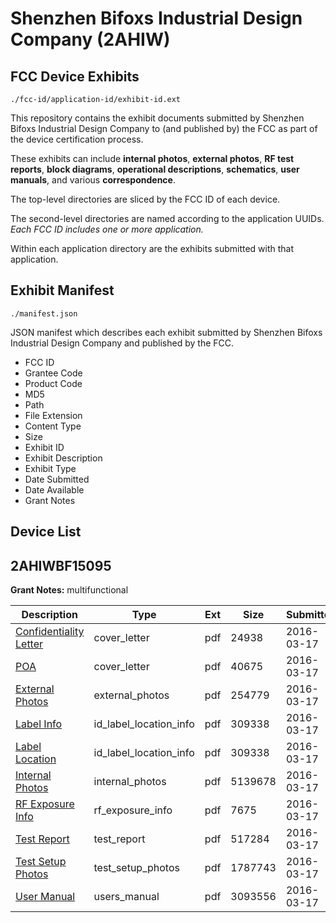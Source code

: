 # Shenzhen Bifoxs Industrial Design Company (2AHIW)
## FCC Device Exhibits

```
./fcc-id/application-id/exhibit-id.ext
```

This repository contains the exhibit documents submitted by Shenzhen Bifoxs Industrial Design Company to (and published by) the FCC as part of the device certification process.

These exhibits can include **internal photos**, **external photos**, **RF test reports**, **block diagrams**, **operational descriptions**, **schematics**, **user manuals**, and various **correspondence**.

The top-level directories are sliced by the FCC ID of each device.

The second-level directories are named according to the application UUIDs. *Each FCC ID includes one or more application.*

Within each application directory are the exhibits submitted with that application. 

## Exhibit Manifest

```
./manifest.json
```

JSON manifest which describes each exhibit submitted by Shenzhen Bifoxs Industrial Design Company and published by the FCC.

- FCC ID
- Grantee Code
- Product Code
- MD5
- Path
- File Extension
- Content Type
- Size
- Exhibit ID
- Exhibit Description
- Exhibit Type
- Date Submitted
- Date Available
- Grant Notes

## Device List
## 2AHIWBF15095
**Grant Notes:** multifunctional

| Description | Type | Ext | Size | Submitted | Available |
| ----------- | ---- | --- | ---- | --------- | --------- |
| [Confidentiality Letter](2AHIWBF15095/23746309e5dfdbe73c06ffbd9cfecbb0/2934102.pdf) | cover_letter | pdf | 24938 | 2016-03-17 | 2016-03-17 |
| [POA](2AHIWBF15095/23746309e5dfdbe73c06ffbd9cfecbb0/2934105.pdf) | cover_letter | pdf | 40675 | 2016-03-17 | 2016-03-17 |
| [External Photos](2AHIWBF15095/23746309e5dfdbe73c06ffbd9cfecbb0/2934088.pdf) | external_photos | pdf | 254779 | 2016-03-17 | 2016-03-17 |
| [Label Info](2AHIWBF15095/23746309e5dfdbe73c06ffbd9cfecbb0/2934099.pdf) | id_label_location_info | pdf | 309338 | 2016-03-17 | 2016-03-17 |
| [Label Location](2AHIWBF15095/23746309e5dfdbe73c06ffbd9cfecbb0/2934099.pdf) | id_label_location_info | pdf | 309338 | 2016-03-17 | 2016-03-17 |
| [Internal Photos](2AHIWBF15095/23746309e5dfdbe73c06ffbd9cfecbb0/2934089.pdf) | internal_photos | pdf | 5139678 | 2016-03-17 | 2016-03-17 |
| [RF Exposure Info](2AHIWBF15095/23746309e5dfdbe73c06ffbd9cfecbb0/2934106.pdf) | rf_exposure_info | pdf | 7675 | 2016-03-17 | 2016-03-17 |
| [Test Report](2AHIWBF15095/23746309e5dfdbe73c06ffbd9cfecbb0/2934107.pdf) | test_report | pdf | 517284 | 2016-03-17 | 2016-03-17 |
| [Test Setup Photos](2AHIWBF15095/23746309e5dfdbe73c06ffbd9cfecbb0/2934109.pdf) | test_setup_photos | pdf | 1787743 | 2016-03-17 | 2016-03-17 |
| [User Manual](2AHIWBF15095/23746309e5dfdbe73c06ffbd9cfecbb0/2934111.pdf) | users_manual | pdf | 3093556 | 2016-03-17 | 2016-03-17 |
